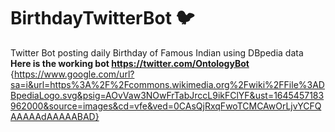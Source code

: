 # BirthdayTwitterBot 	&#x1F426;
Twitter Bot posting daily Birthday of Famous Indian using DBpedia data <br>
<b> Here is the working bot https://twitter.com/OntologyBot </b> <br>
{https://www.google.com/url?sa=i&url=https%3A%2F%2Fcommons.wikimedia.org%2Fwiki%2FFile%3ADBpediaLogo.svg&psig=AOvVaw3NOwFrTabJrccL9ikFClYF&ust=1645457183962000&source=images&cd=vfe&ved=0CAsQjRxqFwoTCMCAwOrLjvYCFQAAAAAdAAAAABAD}
